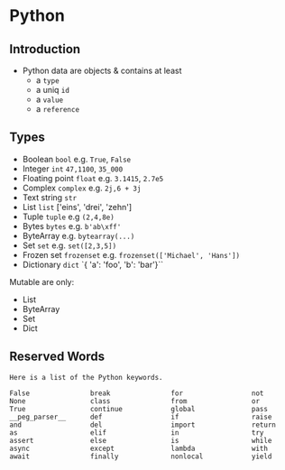 # Python

## Introduction

- Python data are objects & contains at least
  - a `type`
  - a uniq `id`
  - a `value`
  - a `reference`

## Types

- Boolean `bool` e.g. `True`, `False`
- Integer `int` `47,1100`, `35_000`
- Floating point `float` e.g. `3.1415`, `2.7e5`
- Complex `complex` e.g. `2j,6 + 3j`
- Text string `str`
- List `list` ['eins', 'drei', 'zehn']
- Tuple `tuple` e.g `(2,4,8e)`
- Bytes `bytes` e.g. `b'ab\xff'`
- ByteArray e.g. `bytearray(...)`
- Set `set` e.g. `set([2,3,5])`
- Frozen set `frozenset` e.g. `frozenset(['Michael', 'Hans'])`
- Dictionary `dict` `{ 'a': 'foo', 'b': 'bar'}``

Mutable are only:

- List
- ByteArray
- Set
- Dict

## Reserved Words

```
Here is a list of the Python keywords.

False               break               for                 not
None                class               from                or
True                continue            global              pass
__peg_parser__      def                 if                  raise
and                 del                 import              return
as                  elif                in                  try
assert              else                is                  while
async               except              lambda              with
await               finally             nonlocal            yield
```
